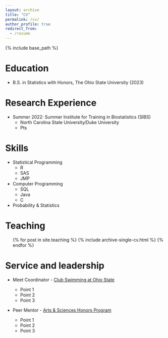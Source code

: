 ```yaml
---
layout: archive
title: "CV"
permalink: /cv/
author_profile: true
redirect_from:
  - /resume
---
```


{% include base_path %}

Education
======
* B.S. in Statistics with Honors, The Ohio State University (2023)

Research Experience
======
* Summer 2022: Summer Institute for Training in Biostatistics (SIBS)
  * North Carolina State University/Duke University
  * Pts
  
<!---
Publications
======
  <ul>{% for post in site.publications %}
    {% include archive-single-cv.html %}
  {% endfor %}</ul>
  
Talks
======
  <ul>{% for post in site.talks %}
    {% include archive-single-talk-cv.html %}
  {% endfor %}</ul>

--->

Skills
======
* Statistical Programming
  * R
  * SAS
  * JMP
* Computer Programming
  * SQL
  * Java
  * C
* Probability & Statistics
  
Teaching
======
  <ul>{% for post in site.teaching %}
    {% include archive-single-cv.html %}
  {% endfor %}</ul>
  
Service and leadership
======
* Meet Coordinator - [Club Swimming at Ohio State](http://csosu.weebly.com)
  * Point 1
  * Point 2
  * Point 3

* Peer Mentor - [Arts & Sciences Honors Program](https://aschonors.osu.edu/)
  * Point 1
  * Point 2
  * Point 3
